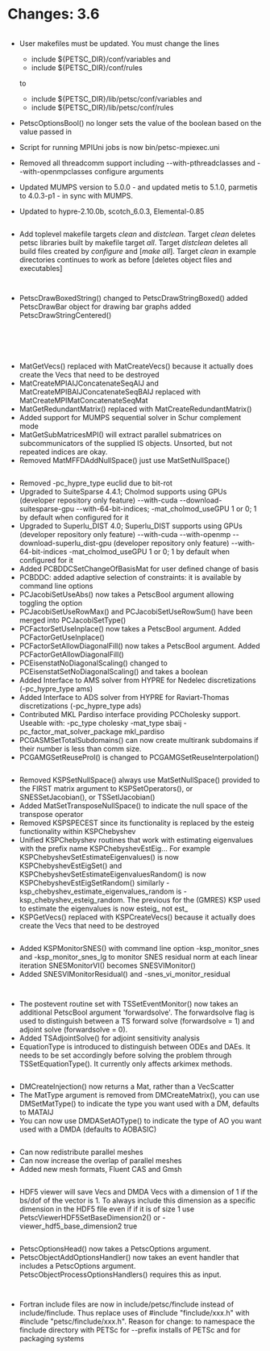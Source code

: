 # Changes: 3.6

```{rubric} General:
```

- User makefiles must be updated. You must change the lines

  - include \$\{PETSC_DIR}/conf/variables and
  - include \$\{PETSC_DIR}/conf/rules

  to

  - include \$\{PETSC_DIR}/lib/petsc/conf/variables and
  - include \$\{PETSC_DIR}/lib/petsc/conf/rules

- PetscOptionsBool() no longer sets the value of the boolean based
  on the value passed in

- Script for running MPIUni jobs is now bin/petsc-mpiexec.uni

- Removed all threadcomm support including --with-pthreadclasses and
  --with-openmpclasses configure arguments

- Updated MUMPS version to 5.0.0 - and updated metis to 5.1.0,
  parmetis to 4.0.3-p1 - in sync with MUMPS.

- Updated to hypre-2.10.0b, scotch_6.0.3, Elemental-0.85

```{rubric} Configure/Build:
```

- Add toplevel makefile targets *clean* and *distclean*. Target
  *clean* deletes petsc libraries built by makefile target *all*.
  Target *distclean* deletes all build files created by *configure*
  and \[*make all*\]. Target *clean* in example directories continues
  to work as before \[deletes object files and executables\]

```{rubric} IS:
```

```{rubric} PetscDraw:
```

- PetscDrawBoxedString() changed to PetscDrawStringBoxed() added
  PetscDrawBar object for drawing bar graphs added
  PetscDrawStringCentered()

```{rubric} PF:
```

```{rubric} Vec:
```

```{rubric} VecScatter:
```

```{rubric} PetscSection:
```

```{rubric} Mat:
```

- MatGetVecs() replaced with MatCreateVecs() because it actually
  does create the Vecs that need to be destroyed
- MatCreateMPIAIJConcatenateSeqAIJ and
  MatCreateMPIBAIJConcatenateSeqBAIJ replaced with
  MatCreateMPIMatConcatenateSeqMat
- MatGetRedundantMatrix() replaced with MatCreateRedundantMatrix()
- Added support for MUMPS sequential solver in Schur complement mode
- MatGetSubMatricesMPI() will extract parallel submatrices on
  subcommunicators of the supplied IS objects. Unsorted, but not
  repeated indices are okay.
- Removed MatMFFDAddNullSpace() just use MatSetNullSpace()

```{rubric} PC:
```

- Removed -pc_hypre_type euclid due to bit-rot
- Upgraded to SuiteSparse 4.4.1; Cholmod supports using GPUs
  (developer repository only feature) --with-cuda
  --download-suitesparse-gpu --with-64-bit-indices;
  -mat_cholmod_useGPU 1 or 0; 1 by default when configured for it
- Upgraded to Superlu_DIST 4.0; Superlu_DIST supports using GPUs
  (developer repository only feature) --with-cuda --with-openmp
  --download-superlu_dist-gpu (developer repository only feature)
  --with-64-bit-indices -mat_cholmod_useGPU 1 or 0; 1 by default
  when configured for it
- Added PCBDDCSetChangeOfBasisMat for user defined change of basis
- PCBDDC: added adaptive selection of constraints: it is available
  by command line options
- PCJacobiSetUseAbs() now takes a PetscBool argument allowing
  toggling the option
- PCJacobiSetUseRowMax() and PCJacobiSetUseRowSum() have been merged
  into PCJacobiSetType()
- PCFactorSetUseInplace() now takes a PetscBool argument. Added
  PCFactorGetUseInplace()
- PCFactorSetAllowDiagonalFill() now takes a PetscBool argument.
  Added PCFactorGetAllowDiagonalFill()
- PCEisenstatNoDiagonalScaling() changed to
  PCEisenstatSetNoDiagonalScaling() and takes a boolean
- Added Interface to AMS solver from HYPRE for Nedelec
  discretizations (-pc_hypre_type ams)
- Added Interface to ADS solver from HYPRE for Raviart-Thomas
  discretizations (-pc_hypre_type ads)
- Contributed MKL Pardiso interface providing PCCholesky support.
  Useable with: -pc_type cholesky -mat_type sbaij
  -pc_factor_mat_solver_package mkl_pardiso
- PCGASMSetTotalSubdomains() can now create multirank subdomains if
  their number is less than comm size.
- PCGAMGSetReuseProl() is changed to PCGAMGSetReuseInterpolation()

```{rubric} KSP:
```

- Removed KSPSetNullSpace() always use MatSetNullSpace() provided to
  the FIRST matrix argument to KSPSetOperators(), or
  SNESSetJacobian(), or TSSetIJacobian()
- Added MatSetTransposeNullSpace() to indicate the null space of the
  transpose operator
- Removed KSPSPECEST since its functionality is replaced by the
  esteig functionality within KSPChebyshev
- Unified KSPChebyshev routines that work with estimating
  eigenvalues with the prefix name KSPChebyshevEstEig... For example
  KSPChebyshevSetEstimateEigenvalues() is now
  KSPChebyshevEstEigSet() and
  KSPChebyshevSetEstimateEigenvaluesRandom() is now
  KSPChebyshevEstEigSetRandom() similarly
  -ksp_chebyshev_estimate_eigenvalues_random is
  -ksp_chebyshev_esteig_random. The previous for the (GMRES) KSP
  used to estimate the eigenvalues is now esteig\_ not est\_
- KSPGetVecs() replaced with KSPCreateVecs() because it actually
  does create the Vecs that need to be destroyed

```{rubric} SNES:
```

- Added KSPMonitorSNES() with command line option -ksp_monitor_snes
  and -ksp_monitor_snes_lg to monitor SNES residual norm at each
  linear iteration SNESMonitorVI() becomes SNESVIMonitor()
- Added SNESVIMonitorResidual() and -snes_vi_monitor_residual

```{rubric} SNESLineSearch:
```

```{rubric} TS:
```

- The postevent routine set with TSSetEventMonitor() now takes an
  additional PetscBool argument 'forwardsolve'. The forwardsolve
  flag is used to distinguish between a TS forward solve
  (forwardsolve = 1) and adjoint solve (forwardsolve = 0).
- Added TSAdjointSolve() for adjoint sensitivity analysis
- EquationType is introduced to distinguish between ODEs and DAEs.
  It needs to be set accordingly before solving the problem through
  TSSetEquationType(). It currently only affects arkimex methods.

```{rubric} DM/DA:
```

- DMCreateInjection() now returns a Mat, rather than a VecScatter
- The MatType argument is removed from DMCreateMatrix(), you can use
  DMSetMatType() to indicate the type you want used with a DM,
  defaults to MATAIJ
- You can now use DMDASetAOType() to indicate the type of AO you
  want used with a DMDA (defaults to AOBASIC)

```{rubric} DMPlex:
```

- Can now redistribute parallel meshes
- Can now increase the overlap of parallel meshes
- Added new mesh formats, Fluent CAS and Gmsh

```{rubric} PetscViewer:
```

- HDF5 viewer will save Vecs and DMDA Vecs with a dimension of 1 if
  the bs/dof of the vector is 1. To always include this dimension as
  a specific dimension in the HDF5 file even if if it is of size 1
  use PetscViewerHDF5SetBaseDimension2() or
  -viewer_hdf5_base_dimension2 true

```{rubric} SYS:
```

- PetscOptionsHead() now takes a PetscOptions argument.
- PetscObjectAddOptionsHandler() now takes an event handler that
  includes a PetscOptions argument.
  PetscObjectProcessOptionsHandlers() requires this as input.

```{rubric} AO:
```

```{rubric} Fortran:
```

- Fortran include files are now in include/petsc/finclude instead of
  include/finclude. Thus replace uses of #include "finclude/xxx.h"
  with #include "petsc/finclude/xxx.h". Reason for change: to
  namespace the finclude directory with PETSc for --prefix installs
  of PETSc and for packaging systems
